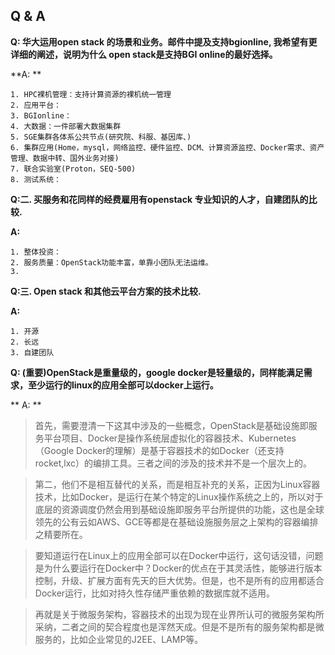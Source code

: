 
## Q & A

**Q: 华大运用open stack 的场景和业务。邮件中提及支持bgionline, 我希望有更详细的阐述，说明为什么 open stack是支持BGI online的最好选择。**

**A: **
	
	1. HPC裸机管理：支持计算资源的裸机统一管理
	2. 应用平台：
	3. BGIonline：
	4. 大数据：一件部署大数据集群
	5. SGE集群各体系公共节点(研究院、科服、基因库、)
	6. 集群应用(Home，mysql，网络监控、硬件监控、DCM、计算资源监控、Docker需求、资产管理、数据中转、国外业务对接)
	7. 联合实验室(Proton，SEQ-500)
	8. 测试系统：

**Q:二. 买服务和花同样的经费雇用有openstack 专业知识的人才，自建团队的比较.**

**A:**

	1. 整体投资：
	2. 服务质量：OpenStack功能丰富，单靠小团队无法运维。
	3. 
	
**Q:三. Open stack 和其他云平台方案的技术比较.**

**A:**

	1. 开源
	2. 长远
	3. 自建团队

	

**Q: (重要)OpenStack是重量级的，google docker是轻量级的，同样能满足需求，至少运行的linux的应用全部可以docker上运行。**

** A: **

> 首先，需要澄清一下这其中涉及的一些概念，OpenStack是基础设施即服务平台项目、Docker是操作系统层虚拟化的容器技术、Kubernetes（Google Docker的理解）是基于容器技术的如Docker（还支持rocket,lxc）的编排工具。三者之间的涉及的技术并不是一个层次上的。

> 第二，他们不是相互替代的关系，而是相互补充的关系，正因为Linux容器技术，比如Docker，是运行在某个特定的Linux操作系统之上的，所以对于底层的资源调度仍然会用到基础设施即服务平台所提供的功能，这也是全球领先的公有云如AWS、GCE等都是在基础设施服务层之上架构的容器编排之精要所在。

> 要知道运行在Linux上的应用全部可以在Docker中运行，这句话没错，问题是为什么要运行在Docker中？Docker的优点在于其灵活性，能够进行版本控制，升级、扩展方面有先天的巨大优势。但是，也不是所有的应用都适合Docker运行，比如对持久性存储严重依赖的数据库就不适用。

> 再就是关于微服务架构，容器技术的出现为现在业界所认可的微服务架构所采纳，二者之间的契合程度也是浑然天成。但是不是所有的服务架构都是微服务的，比如企业常见的J2EE、LAMP等。